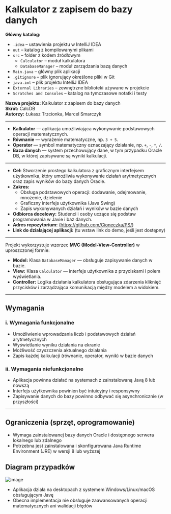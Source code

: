 # Kalkulator z zapisem do bazy danych

**Główny katalog:**  

- `.idea` – ustawienia projektu w IntelliJ IDEA  
- `out` – katalog z kompilowanymi plikami  
- `src` – folder z kodem źródłowym  
  - `Calculator` – moduł kalkulatora  
  - `DatabaseManager` – moduł zarządzania bazą danych  
- `Main.java` – główny plik aplikacji  
- `.gitignore` – plik ignorujący określone pliki w Git  
- `java.iml` – plik projektu IntelliJ IDEA  
- `External Libraries` – zewnętrzne biblioteki używane w projekcie  
- `Scratches and Consoles` – katalog na tymczasowe notatki i testy

**Nazwa projektu:** Kalkulator z zapisem do bazy danych  
**Skrót:** CalcDB  
**Autorzy:** Łukasz Trzcionka, Marcel Smarczyk

---

- **Kalkulator** — aplikacja umożliwiająca wykonywanie podstawowych operacji matematycznych.  
- **Równanie** — wyrażenie matematyczne, np. `3 + 5`.  
- **Operator** — symbol matematyczny oznaczający działanie, np. `+`, `-`, `*`, `/`.  
- **Baza danych** — system przechowujący dane, w tym przypadku Oracle DB, w której zapisywane są wyniki kalkulacji.  

---

- **Cel:** Stworzenie prostego kalkulatora z graficznym interfejsem użytkownika, który umożliwia wykonywanie działań arytmetycznych oraz zapis wyników do bazy danych Oracle.  
- **Zakres:**  
  - Obsługa podstawowych operacji: dodawanie, odejmowanie, mnożenie, dzielenie  
  - Graficzny interfejs użytkownika (Java Swing)  
  - Zapis wykonywanych działań i wyników w bazie danych  
- **Odbiorca docelowy:** Studenci i osoby uczące się podstaw programowania w Javie i baz danych.  
- **Adres repozytorium:** (https://github.com/Cioneczka/PS/) 
- **Link do działającej aplikacji:** (tu wstaw link do demo, jeśli jest dostępny)  

---

Projekt wykorzystuje wzorzec **MVC (Model-View-Controller)** w uproszczonej formie:  
- **Model:** Klasa `DatabaseManager` — obsługuje zapisywanie danych w bazie.  
- **View:** Klasa `Calculator` — interfejs użytkownika z przyciskami i polem wyświetlania.  
- **Controller:** Logika działania kalkulatora obsługująca zdarzenia kliknięć przycisków i zarządzająca komunikacją między modelem a widokiem.  

---

##  Wymagania

### i. Wymagania funkcjonalne

- Umożliwienie wprowadzania liczb i podstawowych działań arytmetycznych  
- Wyświetlanie wyniku działania na ekranie  
- Możliwość czyszczenia aktualnego działania  
- Zapis każdej kalkulacji (równanie, operator, wynik) w bazie danych  

### ii. Wymagania niefunkcjonalne

- Aplikacja powinna działać na systemach z zainstalowaną Javą 8 lub nowszą  
- Interfejs użytkownika powinien być intuicyjny i responsywny  
- Zapisywanie danych do bazy powinno odbywać się asynchronicznie (w przyszłości)  

---

##  Ograniczenia (sprzęt, oprogramowanie)

- Wymaga zainstalowanej bazy danych Oracle i dostępnego serwera lokalnego lub zdalnego  
- Potrzebna jest zainstalowana i skonfigurowana Java Runtime Environment (JRE) w wersji 8 lub wyższej

## Diagram przypadków
![image](https://github.com/user-attachments/assets/b823cffb-1930-4ed8-8822-f97c647c1cb2)

- Aplikacja działa na desktopach z systemem Windows/Linux/macOS obsługującym Javę  
- Obecna implementacja nie obsługuje zaawansowanych operacji matematycznych ani walidacji błędów  
